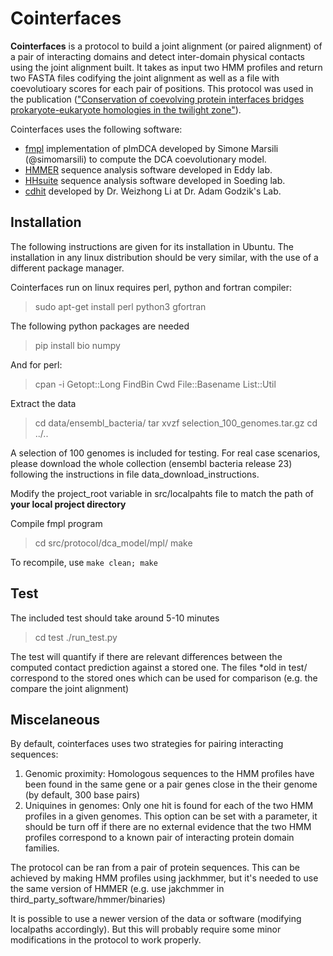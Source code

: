 
# Cointerfaces
**Cointerfaces** is a protocol to build a joint alignment (or paired alignment) of a pair of interacting domains and detect inter-domain physical contacts using the joint alignment built. It takes as input two HMM profiles and return two FASTA files codifying the joint alignment as well as a file with coevolutioary scores for each pair of positions. This protocol was used in the publication (["Conservation of coevolving protein interfaces bridges prokaryote-eukaryote homologies in the twilight zone"](http://www.pnas.org/content/113/52/15018.full)).

Cointerfaces uses the following software:
- [fmpl](https://github.com/simomarsili/fmpl) implementation of plmDCA developed by Simone Marsili (@simomarsili) to compute the DCA coevolutionary model.
- [HMMER](http://hmmer.org/) sequence analysis software developed in Eddy lab.
- [HHsuite](https://github.com/soedinglab/hh-suite) sequence analysis software developed in Soeding lab.
- [cdhit](http://weizhongli-lab.org/cd-hit/) developed by Dr. Weizhong Li at Dr. Adam Godzik's Lab.

## Installation

The following instructions are given for its installation in Ubuntu. The installation in any linux distribution should be very similar, with the use of a different package manager.

Cointerfaces run on linux requires perl, python and fortran compiler:
> sudo apt-get install perl python3 gfortran

The following python packages are needed
> pip install bio numpy

And for perl:
> cpan -i Getopt::Long FindBin Cwd File::Basename List::Util

Extract the data
> cd data/ensembl_bacteria/
> tar xvzf selection_100_genomes.tar.gz
> cd ../..

A selection of 100 genomes is included for testing. For real case scenarios, please download the whole collection (ensembl bacteria release 23) following the instructions in file data_download_instructions.

Modify the project_root variable in src/localpahts file to match the path of **your local project directory**

Compile fmpl program
> cd src/protocol/dca_model/mpl/
> make

To recompile, use ``make clean; make``


## Test

The included test should take around 5-10 minutes
> cd test
> ./run_test.py

The test will quantify if there are relevant differences between the computed contact prediction against a stored one. The files *old in test/ correspond to the stored ones which can be used for comparison (e.g. the compare the joint alignment)


## Miscelaneous

By default, cointerfaces uses two strategies for pairing interacting sequences:
1. Genomic proximity: Homologous sequences to the HMM profiles have been found in the same gene or a pair genes close in the their genome (by default, 300 base pairs)
2. Uniquines in genomes: Only one hit is found for each of the two HMM profiles in a given genomes. This option can be set with a parameter, it should be turn off if there are no external evidence that the two HMM profiles correspond to a known pair of interacting protein domain families.

The protocol can be ran from a pair of protein sequences. This can be achieved by making HMM profiles using jackhmmer, but it's needed to use the same version of HMMER (e.g. use jakchmmer in third_party_software/hmmer/binaries)

It is possible to use a newer version of the data or software (modifying localpaths accordingly). But this will probably require some minor modifications in the protocol to work properly.




